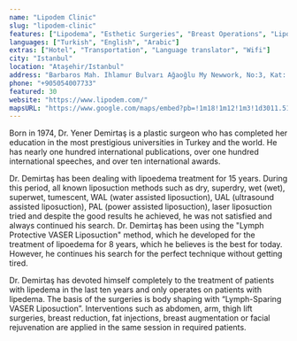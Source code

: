 ```yaml
---
name: "Lipodem Clinic"
slug: "lipodem-clinic"
features: ["Lipodema", "Esthetic Surgeries", "Breast Operations", "Liposuction"]
languages: ["Turkish", "English", "Arabic"]
extras: ["Hotel", "Transportation", "Language translator", "Wifi"]
city: "Istanbul"
location: "Ataşehir/Istanbul"
address: "Barbaros Mah. Ihlamur Bulvarı Ağaoğlu My Newwork, No:3, Kat: 3, D:25, 34746 Ataşehir/İstanbul"
phone: "+905054007733"
featured: 30
website: "https://www.lipodem.com/"
mapsURL: "https://www.google.com/maps/embed?pb=!1m18!1m12!1m3!1d3011.516783917041!2d29.10157705182516!3d40.992060779200905!2m3!1f0!2f0!3f0!3m2!1i1024!2i768!4f13.1!3m3!1m2!1s0x14cab60cb1e07ac7%3A0x4bc0886419832541!2sLipodem.com%20%7C%20Dr.%20Yener%20Demirta%C5%9F%20%7C%20Lipedema%20Surgeon%20in%20Turkey%20%7C%20Vaser%20Liposuction%20for%20Lipedema%20%7C%20Lip%C3%B6dem%20Cerrah%C4%B1%20%C4%B0stanbul!5e0!3m2!1sen!2str!4v1661303472734!5m2!1sen!2str"
---
```


Born in 1974, Dr. Yener Demirtaş is a plastic surgeon who has completed her education in the most prestigious universities in Turkey and the world. He has nearly one hundred international publications, over one hundred international speeches, and over ten international awards.

Dr. Demirtaş has been dealing with lipoedema treatment for 15 years. During this period, all known liposuction methods such as dry, superdry, wet (wet), superwet, tumescent, WAL (water assisted liposuction), UAL (ultrasound assisted liposuction), PAL (power assisted liposuction), laser liposuction tried and despite the good results he achieved, he was not satisfied and always continued his search. Dr. Demirtaş has been using the "Lymph Protective VASER Liposuction" method, which he developed for the treatment of lipoedema for 8 years, which he believes is the best for today. However, he continues his search for the perfect technique without getting tired.

Dr. Demirtaş has devoted himself completely to the treatment of patients with lipedema in the last ten years and only operates on patients with lipedema. The basis of the surgeries is body shaping with “Lymph-Sparing VASER Liposuction”. Interventions such as abdomen, arm, thigh lift surgeries, breast reduction, fat injections, breast augmentation or facial rejuvenation are applied in the same session in required patients.
